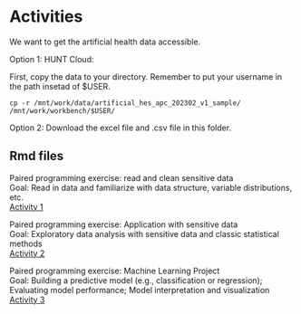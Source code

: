 # Activities

We want to get the artificial health data accessible.

Option 1: HUNT Cloud:

First, copy the data to your directory. Remember to put your username in the path insetad of $USER.

```
cp -r /mnt/work/data/artificial_hes_apc_202302_v1_sample/ /mnt/work/workbench/$USER/
```

Option 2: Download the excel file and .csv file in this folder.

## Rmd files

Paired programming exercise: read and clean sensitive data  
Goal: Read in data and familiarize with data structure, variable distributions, etc.  
[Activity 1](https://github.com/bnwolford/HealthAIinR/blob/main/activities/Activity1.Rmd)

Paired programming exercise: Application with sensitive data  
Goal: Exploratory data analysis with sensitive data and classic statistical methods  
[Activity 2](https://github.com/bnwolford/HealthAIinR/blob/main/activities/Activity2.Rmd)

Paired programming exercise: Machine Learning Project   
Goal: Building a predictive model (e.g., classification or regression); Evaluating model performance; Model interpretation and visualization  
[Activity 3](https://github.com/bnwolford/HealthAIinR/blob/main/activities/Activity3.Rmd)
